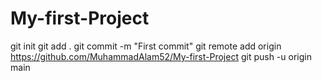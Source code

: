 # My-first-Project

git init
git add .
git commit -m "First commit"
git remote add origin https://github.com/MuhammadAlam52/My-first-Project
git push -u origin main
